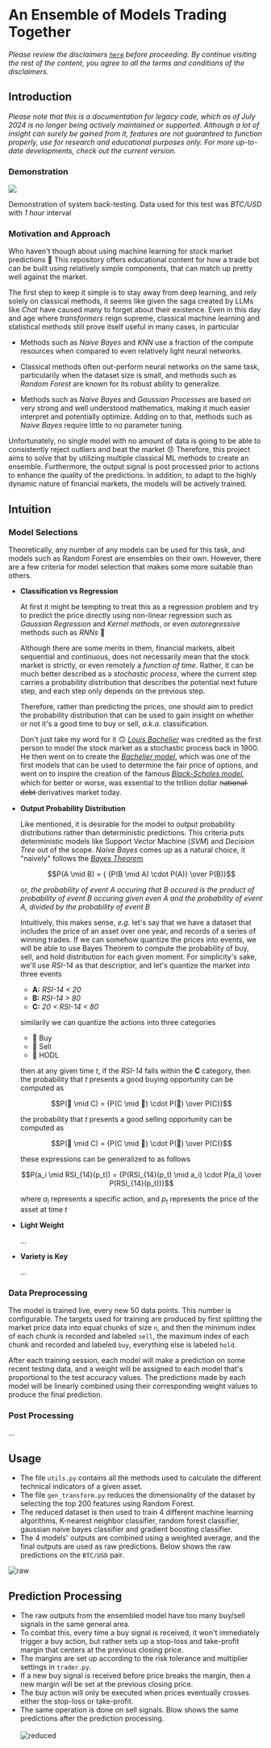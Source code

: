 # An Ensemble of Models Trading Together

*Please review the disclaimers [`here`](../../README.md) before proceeding. By continue visiting the rest of the content, you agree to all the terms and conditions of the disclaimers.*

## Introduction

*Please note that this is a documentation for legacy code, which as of July 2024 is no longer being actively maintained or supported. Although a lot of insight can surely be gained from it, features are not guaranteed to function properly, use for research and educational purposes only. For more up-to-date developments, check out the current version.*

### Demonstration
![](media/demo.gif)

Demonstration of system back-testing. Data used for this test was *BTC/USD* with *1 hour* interval

### Motivation and Approach

Who haven't though about using machine learning for stock market predictions 🤑 This repository offers educational content for how a trade bot can be built using relatively simple components, that can match up pretty well against the market. 

The first step to keep it simple is to stay away from deep learning, and rely solely on classical methods, it seems like given the saga created by LLMs like *Chat* have caused many to forget about their existence. Even in this day and age where *transformers* reign supreme, classical machine learning and statistical methods still prove itself useful in many cases, in particular

- Methods such as *Naive Bayes* and *KNN* use a fraction of the compute resources when compared to even relatively light neural networks.

- Classical methods often out-perform neural networks on the same task, particularily when the dataset size is small, and methods such as *Random Forest* are known for its robust ability to generalize.

- Methods such as *Naive Bayes* and *Gaussian Processes* are based on very strong and well understood mathematics, making it much easier interpret and potentially optimize. Adding on to that, methods such as *Naive Bayes* require little to no parameter tuning.

Unfortunately, no single model with no amount of data is going to be able to consistently reject outliers and beat the market 😞 Therefore, this project aims to solve that by utilizing multiple classical ML methods to create an ensemble. Furthermore, the output signal is post processed prior to actions to enhance the quality of the predictions. In addition, to adapt to the highly dynamic nature of financial markets, the models will be actively trained. 

## Intuition

### Model Selections

Theoretically, any number of any models can be used for this task, and models such as Random Forest are ensembles on their own. However, there are a few criteria for model selection that makes some more suitable than others.

- **Classification vs Regression**

    At first it might be tempting to treat this as a regression problem and try to predict the price directly using non-linear regression such as *Gaussian Regression* and *Kernel methods*, or even *autoregressive* methods such as *RNNs* 🤢
    
    Although there are some merits in them, financial markets, albeit sequential and continuous, does not necessarily mean that the stock market is strictly, or even remotely a *function of time*. Rather, it can be much better described as a *stochastic process*, where the current step carries a probability distribution that describes the potential next future step, and each step only depends on the previous step.

    Therefore, rather than predicting the prices, one should aim to predict the probability distribution that can be used to gain insight on whether or not it's a good time to buy or sell, *a.k.a.* classification.
    
    Don't just take my word for it 🙃 [*Louis Bachelier*](https://en.wikipedia.org/wiki/Louis_Bachelier) was credited as the first person to model the stock market as a stochastic process back in 1900. He then went on to create the [*Bachelier model*](https://en.wikipedia.org/wiki/Bachelier_model), which was one of the first models that can be used to determine the fair price of options, and went on to inspire the creation of the famous [*Black-Scholes model*](https://en.wikipedia.org/wiki/Black%E2%80%93Scholes_model), which for better or worse, was essential to the trillion dollar n̶a̶t̶i̶o̶n̶a̶l̶ d̶e̶b̶t̶ derivatives market today.


- **Output Probability Distribution**

    Like mentioned, it is desirable for the model to output probability distributions rather than deterministic predictions. This criteria puts deterministic models like Support Vector Machine (*SVM*) and *Decision Tree* out of the scope. *Naive Bayes* comes up as a natural choice, it "naively" follows the [*Bayes Theorem*](https://en.wikipedia.org/wiki/Bayes%27_theorem)

    $$P(A \mid B) = { {P(B \mid A) \cdot P(A)} \over P(B)}$$

    or, *the probability of event A occuring that B occured is the product of probability of event B occuring given even A and the probability of event A, divided by the probability of event B*
    
    Intuitively, this makes sense, *e.g.* let's say that we have a dataset that includes the price of an asset over one year, and records of a series of winning trades. If we can somehow quantize the prices into events, we will be able to use Bayes Theorem to compute the probability of buy, sell, and hold distribution for each given moment. For simplicity's sake, we'll use *RSI-14* as that descriptior, and let's quantize the market into three events
    
    - **A:** *RSI-14 < 20*
    - **B:** *RSI-14 > 80*
    - **C:** *20 < RSI-14 < 80*

    similarily we can quantize the actions into three categories

    - 🦧 Buy
    - 🧻 Sell
    - 💎 HODL

    then at any given time $t$, if the *RSI-14* falls within the **C** category, then the probability that $t$ presents a good buying opportunity can be computed as

    $$P(🦧 \mid C) = {P(C \mid 🦧) \cdot P(🦧) \over P(C)}$$

    the probability that $t$ presents a good selling opportunity can be computed as

    $$P(🧻 \mid C) = {P(C \mid 🧻) \cdot P(🧻) \over P(C)}$$

    these expressions can be generalized to as follows

    $$P(a_i \mid RSI_{14}(p_t)) = {P(RSI_{14}(p_t) \mid a_i) \cdot P(a_i) \over P(RSI_{14}(p_t))}$$

    where $a_i$ represents a specific action, and $p_t$ represents the price of the asset at time $t$


- **Light Weight**

    ...

- **Variety is Key**

    ...

### Data Preprocessing

The model is trained live, every new 50 data points. This number is configurable. The targets used for training are produced by first splitting the market price data into equal chunks of size `n`, and then the minimum index of each chunk is recorded and labeled `sell`, the maximum index of each chunk and recorded and labeled `buy`, everything else is labeled `hold`.

After each training session, each model will make a prediction on some recent testing data, and a weight will be assigned to each model that's proportional to the test accuracy values. The predictions made by each model will be linearly combined using their corresponding weight values to produce the final prediction.

### Post Processing
...

## Usage
* The file ```utils.py``` contains all the methods used to calculate the different technical indicators of a given asset.
* The file ```gen_transform.py``` reduces the dimensionality of the dataset by selecting the top 200 features using Random Forest. 
* The reduced dataset is then used to train 4 different machine learning algorithms, K-nearest neighbor classifier, random forest classifier, gaussian naive bayes classifier and gradient boosting classifier.
*  The 4 models' outputs are combined using a weighted average, and the final outputs are used as raw predictions. Below shows the raw predictions on the ```BTC/USD``` pair.

![raw](https://user-images.githubusercontent.com/86272122/139788759-5549fe69-1c03-4d94-86c8-39582657bd08.png)

## Prediction Processing
* The raw outputs from the ensembled model have too many buy/sell signals in the same general area. 
* To combat this, every time a buy signal is received, it won't immediately trigger a buy action, but rather sets up a stop-loss and take-profit margin that centers at the previous closing price.
* The margins are set up according to the risk tolerance and multiplier settings in ```trader.py```.
* If a new buy signal is received before price breaks the margin, then a new margin will be set at the previous closing price.
* The buy action will only be executed when prices eventually crosses either the stop-loss or take-profit. 
* The same operation is done on sell signals. Blow shows the same predictions after the prediction processing.\
\
![reduced](https://user-images.githubusercontent.com/86272122/139963255-fbecb351-fc31-47c1-880b-c6a71423d9ba.png)
